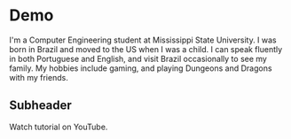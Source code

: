 # Demo

I'm a Computer Engineering student at Mississippi State University. I was born in Brazil and moved
to the US when I was a child. I can speak fluently in both Portuguese and English, and visit Brazil
occasionally to see my family. My hobbies include gaming, and playing Dungeons and Dragons with 
my friends. 

## Subheader

Watch tutorial on YouTube.